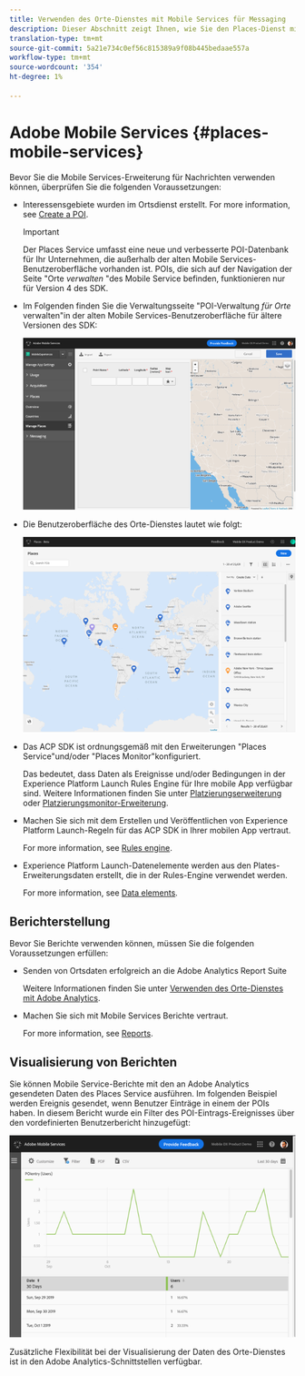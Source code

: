 ```yaml
---
title: Verwenden des Orte-Dienstes mit Mobile Services für Messaging
description: Dieser Abschnitt zeigt Ihnen, wie Sie den Places-Dienst mit Mobile Services für Nachrichten verwenden.
translation-type: tm+mt
source-git-commit: 5a21e734c0ef56c815389a9f08b445bedaae557a
workflow-type: tm+mt
source-wordcount: '354'
ht-degree: 1%

---
```



# Adobe Mobile Services {#places-mobile-services}

Bevor Sie die Mobile Services-Erweiterung für Nachrichten verwenden können, überprüfen Sie die folgenden Voraussetzungen:

* Interessensgebiete wurden im Ortsdienst erstellt. For more information, see [Create a POI](/help/poi-mgmt-ui/create-a-poi-ui.md).

   >[!IMPORTANT]
   >
   >Der Places Service umfasst eine neue und verbesserte POI-Datenbank für Ihr Unternehmen, die außerhalb der alten Mobile Services-Benutzeroberfläche vorhanden ist. POIs, die sich auf der Navigation der Seite &quot;Orte *verwalten* &quot;des Mobile Service befinden, funktionieren nur für Version 4 des SDK.

* Im Folgenden finden Sie die Verwaltungsseite &quot;POI-Verwaltung *für Orte* verwalten&quot;in der alten Mobile Services-Benutzeroberfläche für ältere Versionen des SDK:

   ![Alte Benutzeroberfläche](/help/assets/legacy-location-v4-ui.png)

* Die Benutzeroberfläche des Orte-Dienstes lautet wie folgt:

   ![Places Service POI Management-Benutzeroberfläche](/help/assets/places-ui.png)

* Das ACP SDK ist ordnungsgemäß mit den Erweiterungen &quot;Places Service&quot;und/oder &quot;Places Monitor&quot;konfiguriert.

   Das bedeutet, dass Daten als Ereignisse und/oder Bedingungen in der Experience Platform Launch Rules Engine für Ihre mobile App verfügbar sind. Weitere Informationen finden Sie unter [Platzierungserweiterung](/help/places-ext-aep-sdks/places-extension/places-extension.md) oder [Platzierungsmonitor-Erweiterung](/help/places-ext-aep-sdks/places-monitor-extension/using-places-monitor-extension.md).

* Machen Sie sich mit dem Erstellen und Veröffentlichen von Experience Platform Launch-Regeln für das ACP SDK in Ihrer mobilen App vertraut.

   For more information, see [Rules engine](https://aep-sdks.gitbook.io/docs/using-mobile-extensions/mobile-core/rules-engine).

* Experience Platform Launch-Datenelemente werden aus den Plates-Erweiterungsdaten erstellt, die in der Rules-Engine verwendet werden.

   For more information, see [Data elements](https://aep-sdks.gitbook.io/docs/using-mobile-extensions/mobile-core/rules-engine#data-elements).

## Berichterstellung 

Bevor Sie Berichte verwenden können, müssen Sie die folgenden Voraussetzungen erfüllen:

* Senden von Ortsdaten erfolgreich an die Adobe Analytics Report Suite

   Weitere Informationen finden Sie unter [Verwenden des Orte-Dienstes mit Adobe Analytics](/help/use-places-with-other-solutions/places-adobe-analytics/use-places-adobe-analytics.md).

* Machen Sie sich mit Mobile Services Berichte vertraut.

   For more information, see [Reports](https://docs.adobe.com/content/help/en/mobile-services/using/reports-ug/usage.html).

## Visualisierung von Berichten

Sie können Mobile Service-Berichte mit den an Adobe Analytics gesendeten Daten des Places Service ausführen. Im folgenden Beispiel werden Ereignis gesendet, wenn Benutzer Einträge in einem der POIs haben. In diesem Bericht wurde ein Filter des POI-Eintrags-Ereignisses über den vordefinierten Benutzerbericht hinzugefügt:

![Berichtsvisualisierung](/help/assets/report-visualize.png)

Zusätzliche Flexibilität bei der Visualisierung der Daten des Orte-Dienstes ist in den Adobe Analytics-Schnittstellen verfügbar.


